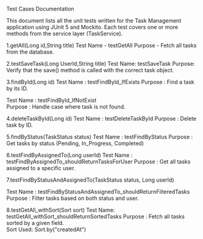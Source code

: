 Test Cases Documentation

This document lists all the unit tests written for the Task Management application using JUnit 5 and Mockito.
Each test covers one or more methods from the service layer (TaskService).

1.getAll(Long id,String title)
Test Name - testGetAll 
Purpose -  Fetch all tasks from the database.  

2.testSaveTask(Long UserId,String title)
Test Name: testSaveTask
Purpose: Verify that the save() method is called with the correct task object.

3.findById(Long id)
Test Name : testFindById_IfExists 
Purpose : Find a task by its ID.

Test Name : testFindById_IfNotExist  
Purpose : Handle case where task is not found.  

4.deleteTaskById(Long id)
Test Name : testDeleteTaskById 
Purpose : Delete task by ID.

5.findByStatus(TaskStatus status)
Test Name : testFindByStatus
Purpose : Get tasks by status (Pending, In_Progress, Completed)

6.testFindByAssignedTo(Long userId)
Test Name : testFindByAssignedTo_shouldReturnTasksForUser
Purpose : Get all tasks assigned to a specific user.  

7.testFindByStatusAndAssignedTo(TaskStatus status, Long userId)

Test Name : testFindByStatusAndAssignedTo_shouldReturnFilteredTasks 
Purpose : Filter tasks based on both status and user.

8.testGetAll_withSort(Sort sort)
Test Name: testGetAll_withSort_shouldReturnSortedTasks
Purpose : Fetch all tasks sorted by a given field.  
Sort Used: Sort.by("createdAt")

